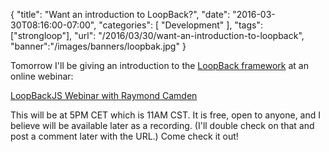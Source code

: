 
{
	"title": "Want an introduction to LoopBack?",
	"date": "2016-03-30T08:16:00-07:00",
	"categories": [
		"Development"
	],
	"tags": ["strongloop"],
	"url": "/2016/03/30/want-an-introduction-to-loopback",
	"banner":"/images/banners/loopbak.jpg"
}

Tomorrow I'll be giving an introduction to the [LoopBack framework](http://loopback.io) at an online webinar: 

<!--more-->

[LoopBackJS Webinar with Raymond Camden](https://www.eventbrite.com/e/loopbackjs-webinar-with-raymond-camden-tickets-22784668557?aff=wraymond)

This will be at 5PM CET which is 11AM CST. It is free, open to anyone, and I believe will be available later as a recording. (I'll double check on that and post a comment later with the URL.) Come check it out!

